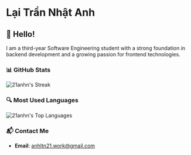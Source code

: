 # Lại Trần Nhật Anh

## 👋 Hello!
I am a third-year Software Engineering student with a strong foundation in backend development and a growing passion for frontend technologies.

### 📊 GitHub Stats

![21anhn's Streak](https://github-readme-streak-stats.herokuapp.com/?user=21anhn&theme=blueberry&hide_border=true)

### 🔍 Most Used Languages

![21anhn's Top Languages](https://github-readme-stats.vercel.app/api/top-langs/?username=21anhn&theme=blueberry&show_icons=true&hide_border=true&layout=compact)

### 📬 Contact Me
- **Email**: [anhltn21.work@gmail.com](mailto:anhltn21.work@gmail.com)
